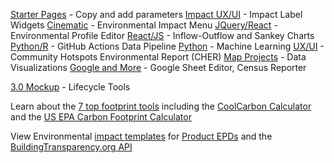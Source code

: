 <a href="../../apps/">Starter Pages</a> - Copy and add parameters
<a href="../../community/projects/#widgets">Impact UX/UI</a> - Impact Label Widgets
<a href="../../community/projects/#cinematic">Cinematic</a> - Environmental Impact Menu
<a href="../../community/projects/#profile-editor">JQuery/React</a> - Environmental Profile Editor
<a href="../../community/projects/#io">React/JS</a> - Inflow-Outflow and Sankey Charts
<a href="../../community/projects/#github-actions">Python/R</a> - GitHub Actions Data Pipeline
<a href="../../community/projects/#python">Python</a> - Machine Learning
<a href="../../community/projects/#ux">UX/UI</a> - Community Hotspots Environmental Report (CHER)
<a href="../../community/projects/#maps">Map Projects</a> - Data Visualizations
<a href="../../community/projects/#google">Google and More</a> - Google Sheet Editor, Census Reporter

<a href="../../apps/smm/">3.0 Mockup</a> - Lifecycle Tools

Learn about the [7 top footprint tools](https://footprinthero.com/best-carbon-footprint-calculators) including the [CoolCarbon Calculator](https://coolclimate.berkeley.edu/calculator) and the [US EPA Carbon Footprint Calculator](https://www3.epa.gov/carbon-footprint-calculator/)

View Environmental [impact templates](https://model.earth/community/projects/#widgets) for [Product EPDs](https://buildingtransparency.org/ec3/epds) and the [BuildingTransparency.org API](../../io/template/feed/)



<!--<br>
Challenge participants are creating pages in the shared <a href="../../apps/">community pages</a> apps repo.<br>
All entries should include <a href="../../localsite/">parameter settings</a> to filter <a href="../../io/charts/">USEEIO widget IO charts</a> by location, impact and/or goods and services.<br><br>

Democracylab profile
https://www.democracylab.org/projects/create/834

Fall 2021 Teams and Participants
https://docs.google.com/spreadsheets/d/1hnRbFDasf6rx3VS8xJ_oziF6_7laluNfZmgo6-ZDrqU/edit#gid=0
-->

<!--
The Better Civic Site implementation uses Drupal, Django and ERPNext to provide rapidly deployable, disposable backends that allow for easy contributions by volunteers and contractors.

Neighborhood.org themes include Marvel Comics and the Last Airbender. We're extending the [DemocracyLab](https://democracylab.org) project tools to add [voting tools](https://github.com/kevmoo/vote.dart).

We're integrating the project index tools that Code for America is creating from Italy’s meta-tag editor, and include both login.gov and BrightID login’s for unique user validation.
-->
